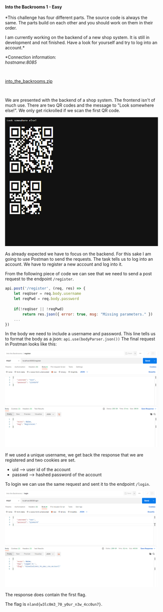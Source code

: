 #### Into the Backrooms 1 - Easy

*This challenge has four different parts. The source code is always the same. The parts build on each other and you should work on them in their order.

I am currently working on the backend of a new shop system. It is still in development and not finished. Have a look for yourself and try to log into an account.*

*Connection information: <br>
*hostname:8085*

<br>

[into_the_backrooms.zip](../../Public/into_the_backrooms.zip)

<br>

We are presented with the backend of a shop system. The frontend isn't of much use. There are two QR codes and the message to "Look somewhere else!". We only get rickrolled if we scan the first QR code. 

<img src="frontend.png" alt="">

As already expected we have to focus on the backend. For this sake I am going to use Postman to send the requests. The task tells us to log into an account. We have to register a new account and log into it.

From the following piece of code we can see that we need to send a post request to the endpoint `/register`. 

```js
api.post('/register', (req, res) => {
	let reqUser = req.body.username
	let reqPwd = req.body.password

	if(!reqUser || !reqPwd)
		return res.json({ error: true, msg: "Missing parameters." })
    ...
})

```

In the body we need to include a username and password. This line tells us to format the body as a json: `api.use(bodyParser.json())` 
The final request in Postman looks like this:

<img src="register.png" alt="">

If we used a unique username, we get back the response that we are registered and two cookies are set.
* uid --> user id of the account
* passwd --> hashed password of the account

To login we can use the same request and sent it to the endpoint `/login`.

<img src="login.png" alt="">

The response does contain the first flag.

The flag is `nland{w3lc0m3_70_y0ur_n3w_4cc0un7}`.

